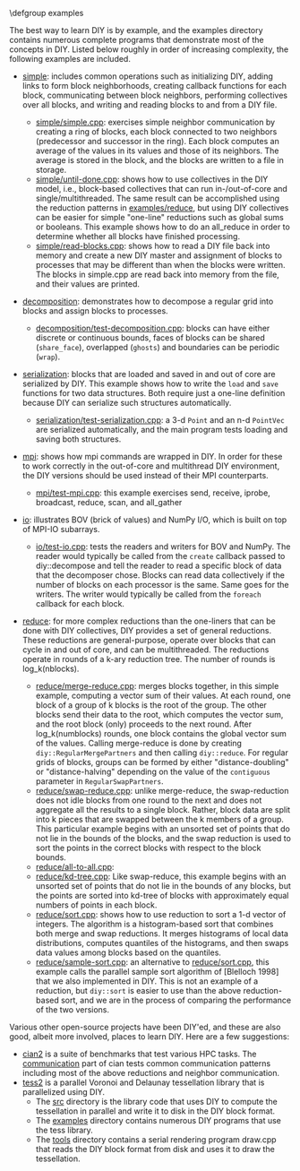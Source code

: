 \defgroup examples

The best way to learn DIY is by example, and the examples directory contains numerous complete programs that demonstrate most of the concepts in DIY. Listed below roughly in order of increasing complexity, the following examples are included.

- [simple](../../examples/simple): includes common operations such as initializing DIY, adding links to form block neighborhoods, creating callback functions for each block, communicating between block neighbors, performing collectives over all blocks, and writing and reading blocks to and from a DIY file.
    - [simple/simple.cpp](../../examples/simple/simple.cpp): exercises simple neighbor communication by creating a ring of blocks, each block connected to two neighbors (predecessor and successor in the ring). Each block computes an average of the values in its values and those of its neighbors. The average is stored in the block, and the blocks are written to a file in storage.
    - [simple/until-done.cpp](../../examples/simple/until-done.cpp): shows how to use collectives in the DIY model, i.e., block-based collectives that can run in-/out-of-core and single/multithreaded. The same result can be accomplished using the reduction patterns in [examples/reduce](../../examples/reduce), but using DIY collectives can be easier for simple "one-line" reductions such as global sums or booleans. This example shows how to do an all_reduce in order to determine whether all blocks have finished processing.
    - [simple/read-blocks.cpp](../../examples/simple/read-blocks.cpp): shows how to read a DIY file back into memory and create a new DIY master and assignment of blocks to processes that may be different than when the blocks were written. The blocks in simple.cpp are read back into memory from the file, and their values are printed.

- [decomposition](../../examples/decomposition): demonstrates how to decompose a regular grid into blocks and assign blocks to processes.
    - [decomposition/test-decomposition.cpp](../../examples/decomposition/test-decomposition.cpp): blocks can have either discrete or continuous bounds, faces of blocks can be shared (`share_face`), overlapped (`ghosts`) and boundaries can be periodic (`wrap`).

- [serialization](../../examples/serialization): blocks that are loaded and saved in and out of core are serialized by DIY. This example shows how to write the `load` and `save` functions for two data structures. Both require just a one-line definition because DIY can serialize such structures automatically.
    - [serialization/test-serialization.cpp](../../examples/serialization/test-serialization.cpp): a 3-d `Point` and an n-d `PointVec` are serialized automatically, and the main program tests loading and saving both structures.

- [mpi](../../examples/mpi): shows how mpi commands are wrapped in DIY. In order for these to work correctly in the out-of-core and multithread DIY environment, the DIY versions should be used instead of their MPI counterparts.
    - [mpi/test-mpi.cpp](../../examples/mpi/test-mpi.cpp): this example exercises send, receive, iprobe, broadcast, reduce, scan, and all_gather

- [io](../../examples/io): illustrates BOV (brick of values) and NumPy I/O, which is built on top of MPI-IO subarrays.
    - [io/test-io.cpp](../../examples/io/test-io.cpp): tests the readers and writers for BOV and NumPy. The reader would typically be called from the `create` callback passed to diy::decompose and tell the reader to read a specific block of data that the decomposer chose. Blocks can read data collectively if the number of blocks on each processor is the same. Same goes for the writers. The writer would typically be called from the `foreach` callback for each block.

- [reduce](../../examples/reduce): for more complex reductions than the one-liners that can be done with DIY collectives, DIY provides a set of general reductions. These reductions are general-purpose, operate over blocks that can cycle in and out of core, and can be multithreaded. The reductions operate in rounds of a k-ary reduction tree. The number of rounds is log_k(nblocks).
    - [reduce/merge-reduce.cpp](../../examples/reduce/merge-reduce.cpp): merges blocks together, in this simple example, computing a vector sum of their values. At each round, one block of a group of k blocks is the root of the group. The other blocks send their data to the root, which computes the vector sum, and the root block (only) proceeds to the next round. After log_k(numblocks) rounds, one block contains the global vector sum of the values. Calling merge-reduce is done by creating `diy::RegularMergePartners` and then calling `diy::reduce`. For regular grids of blocks, groups can be formed by either "distance-doubling" or "distance-halving" depending on the value of the `contiguous` parameter in `RegularSwapPartners`.
    - [reduce/swap-reduce.cpp](../../examples/reduce/swap-reduce.cpp): unlike merge-reduce, the swap-reduction does not idle blocks from one round to the next and does not aggregate all the results to a single block. Rather, block data are split into k pieces that are swapped between the k members of a group. This particular example begins with an unsorted set of points that do not lie in the bounds of the blocks, and the swap reduction is used to sort the points in the correct blocks with respect to the block bounds.
    - [reduce/all-to-all.cpp](../../examples/reduce/all-to-all.cpp):
    - [reduce/kd-tree.cpp](../../examples/reduce/kd-tree.cpp): Like swap-reduce, this example begins with an unsorted set of points that do not lie in the bounds of any blocks, but the points are sorted into kd-tree of blocks with approximately equal numbers of points in each block.
    - [reduce/sort.cpp](../../examples/reduce/sort.cpp): shows how to use reduction to sort a 1-d vector of integers. The algorithm is a histogram-based sort that combines both merge and swap reductions. It merges histograms of local data distributions, computes quantiles of the histograms, and then swaps data values among blocks based on the quantiles.
    - [reduce/sample-sort.cpp](../../examples/reduce/sample-sort.cpp): an alternative to [reduce/sort.cpp](../../examples/reduce/sort.cpp), this example calls the parallel sample sort algorithm of [Blelloch 1998] that we also implemented in DIY. This is not an example of a reduction, but `diy::sort` is easier to use than the above reduction-based sort, and we are in the process of comparing the performance of the two versions.

Various other open-source projects have been DIY'ed, and these are also good, albeit more involved, places to learn DIY. Here are a few suggestions:

- [cian2](https://github.com/tpeterka/cian2) is a suite of benchmarks that test various HPC tasks. The [communication](https://github.com/tpeterka/cian2/communication) part of cian tests common communication patterns including most of the above reductions and neighbor communication.
- [tess2](https://github.com/diatomic/tess2) is a parallel Voronoi and Delaunay tessellation library that is parallelized using DIY.
    - The [src](https://github.com/diatomic/tess2/src) directory is the library code that uses DIY to compute the tessellation in parallel and write it to disk in the DIY block format.
    - The [examples](https://github.com/diatomic/tess2/examples) directory contains numerous DIY programs that use the tess library.
    - The [tools](https://github.com/diatomic/tess2/tools) directory contains a serial rendering program draw.cpp that reads the DIY block format from disk and uses it to draw the tessellation.
